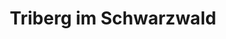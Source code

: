 ---
title: Triberg im Schwarzwald
url: /triberg-im-schwarzwald/
latitude: 48.132
longitude: 8.229
---